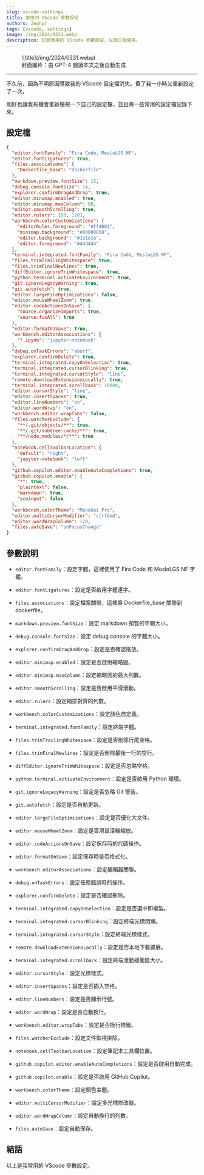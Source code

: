 ```yaml
---
slug: vscode-settings
title: 常用的 VScode 參數設定
authors: Zephyr
tags: [vscode, settings]
image: /img/2024/0331.webp
description: 記錄常用的 VScode 參數設定，以便日後使用。
---
```


<figure>
![title](/img/2024/0331.webp)
<figcaption>封面圖片：由 GPT-4 閱讀本文之後自動生成</figcaption>
</figure>

---

不久前，因為不明原因導致我的 VScode 設定檔消失。費了我一小時又重新設定了一次。

剛好也讓我有機會重新檢視一下自己的設定檔，並且將一些常用的設定檔記錄下來。

<!-- truncate -->

## 設定檔

```json
{
  "editor.fontFamily": "Fira Code, MesloLGS NF",
  "editor.fontLigatures": true,
  "files.associations": {
    "Dockerfile_base": "dockerfile"
  },
  "markdown.preview.fontSize": 15,
  "debug.console.fontSize": 14,
  "explorer.confirmDragAndDrop": true,
  "editor.minimap.enabled": true,
  "editor.minimap.maxColumn": 80,
  "editor.smoothScrolling": true,
  "editor.rulers": [80, 120],
  "workbench.colorCustomizations": {
    "editorRuler.foreground": "#ff4081",
    "minimap.background": "#00000050",
    "editor.background": "#1e1e1e",
    "editor.foreground": "#d4d4d4"
  },
  "terminal.integrated.fontFamily": "Fira Code, MesloLGS NF",
  "files.trimTrailingWhitespace": true,
  "files.trimFinalNewlines": true,
  "diffEditor.ignoreTrimWhitespace": true,
  "python.terminal.activateEnvironment": true,
  "git.ignoreLegacyWarning": true,
  "git.autofetch": true,
  "editor.largeFileOptimizations": false,
  "editor.mouseWheelZoom": true,
  "editor.codeActionsOnSave": {
    "source.organizeImports": true,
    "source.fixAll": true
  },
  "editor.formatOnSave": true,
  "workbench.editorAssociations": {
    "*.ipynb": "jupyter-notebook"
  },
  "debug.onTaskErrors": "abort",
  "explorer.confirmDelete": true,
  "terminal.integrated.copyOnSelection": true,
  "terminal.integrated.cursorBlinking": true,
  "terminal.integrated.cursorStyle": "line",
  "remote.downloadExtensionsLocally": true,
  "terminal.integrated.scrollback": 10000,
  "editor.cursorStyle": "line",
  "editor.insertSpaces": true,
  "editor.lineNumbers": "on",
  "editor.wordWrap": "on",
  "workbench.editor.wrapTabs": false,
  "files.watcherExclude": {
    "**/.git/objects/**": true,
    "**/.git/subtree-cache/**": true,
    "**/node_modules/*/**": true
  },
  "notebook.cellToolbarLocation": {
    "default": "right",
    "jupyter-notebook": "left"
  },
  "github.copilot.editor.enableAutoCompletions": true,
  "github.copilot.enable": {
    "*": true,
    "plaintext": false,
    "markdown": true,
    "scminput": false
  },
  "workbench.colorTheme": "Monokai Pro",
  "editor.multiCursorModifier": "ctrlCmd",
  "editor.wordWrapColumn": 120,
  "files.autoSave": "onFocusChange"
}
```

## 參數說明

- `editor.fontFamily`：設定字體，這裡使用了 Fira Code 和 MesloLGS NF 字體。

- `editor.fontLigatures`：設定是否啟用字體連字。

- `files.associations`：設定檔案關聯，這裡將 Dockerfile_base 關聯到 dockerfile。

- `markdown.preview.fontSize`：設定 markdown 預覽的字體大小。

- `debug.console.fontSize`：設定 debug console 的字體大小。

- `explorer.confirmDragAndDrop`：設定是否確認拖放。

- `editor.minimap.enabled`：設定是否啟用縮略圖。

- `editor.minimap.maxColumn`：設定縮略圖的最大列數。

- `editor.smoothScrolling`：設定是否啟用平滑滾動。

- `editor.rulers`：設定縮排對齊的列數。

- `workbench.colorCustomizations`：設定顏色自定義。

- `terminal.integrated.fontFamily`：設定終端字體。

- `files.trimTrailingWhitespace`：設定是否刪除行尾空格。

- `files.trimFinalNewlines`：設定是否刪除最後一行的空行。

- `diffEditor.ignoreTrimWhitespace`：設定是否忽略空格。

- `python.terminal.activateEnvironment`：設定是否啟用 Python 環境。

- `git.ignoreLegacyWarning`：設定是否忽略 Git 警告。

- `git.autofetch`：設定是否自動更新。

- `editor.largeFileOptimizations`：設定是否優化大文件。

- `editor.mouseWheelZoom`：設定是否滑鼠滾輪縮放。

- `editor.codeActionsOnSave`：設定保存時的代碼操作。

- `editor.formatOnSave`：設定保存時是否格式化。

- `workbench.editorAssociations`：設定編輯器關聯。

- `debug.onTaskErrors`：設定任務錯誤時的操作。

- `explorer.confirmDelete`：設定是否確認刪除。

- `terminal.integrated.copyOnSelection`：設定是否選中即複製。

- `terminal.integrated.cursorBlinking`：設定終端光標閃爍。

- `terminal.integrated.cursorStyle`：設定終端光標樣式。

- `remote.downloadExtensionsLocally`：設定是否本地下載擴展。

- `terminal.integrated.scrollback`：設定終端滾動緩衝區大小。

- `editor.cursorStyle`：設定光標樣式。

- `editor.insertSpaces`：設定是否插入空格。

- `editor.lineNumbers`：設定是否顯示行號。

- `editor.wordWrap`：設定是否自動換行。

- `workbench.editor.wrapTabs`：設定是否換行標籤。

- `files.watcherExclude`：設定文件監視排除。

- `notebook.cellToolbarLocation`：設定筆記本工具欄位置。

- `github.copilot.editor.enableAutoCompletions`：設定是否啟用自動完成。

- `github.copilot.enable`：設定是否啟用 GitHub Copilot。

- `workbench.colorTheme`：設定顏色主題。

- `editor.multiCursorModifier`：設定多光標修改器。

- `editor.wordWrapColumn`：設定自動換行的列數。

- `files.autoSave`：設定自動保存。

## 結語

以上是我常用的 VScode 參數設定。
